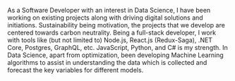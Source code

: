 As a Software Developer with an interest in Data Science, I have been working on existing projects along with driving digital solutions and initiations.
Sustainability being motivation, the projects that we develop are centered towards carbon neutrality. Being a full-stack developer, 
I work with tools like (but not limited to) Node.js, React.js (Redux-Saga),
.NET Core, Postgres, GraphQL, etc. JavaScript, Python, and C# is my strength. In Data Science, apart from optimization,
been developing Machine Learning algorithms to assist in understanding the data which is collected and forecast the key variables for different models.
